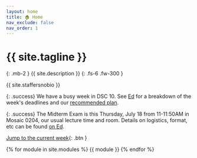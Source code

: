 ```yaml
---
layout: home
title: 🏠 Home
nav_exclude: false
nav_order: 1
---
```


# {{ site.tagline }}

{: .mb-2 }
{{ site.description }}
{: .fs-6 .fw-300 }

{{ site.staffersnobio }}


<!-- {: .success }
>The Final Exam is **this Saturday, June 8th from 7-10PM** in Solis 104 and Solis 107. You will be assigned a seat in one of these rooms.
>
>If at least 75% of the class fills out both [SETs](https://academicaffairs.ucsd.edu/Modules/Evals/) and the internal [End-of-Quarter Survey](https://forms.gle/pNaf8hrhmjKcJg3D9), then the entire class will have **1% of extra credit added to their overall grade**. The deadline is Saturday, June 8th at 8AM. -->

<!--{: .success }
**Tip: When working on assignments, use Ctrl+F on this page to search for a keyword and quickly find the relevant lecture. Click the ✏️ emoji to open a static version of the lecture for reference, which is much faster than loading it on DataHub. Also, make sure to use the [reference sheet](https://drive.google.com/file/d/1ky0Np67HS2O4LO913P-ing97SJG0j27n/view?usp=sharing)!**-->

<!-- {: .success }
Welcome to DSC 10! To start, read the [syllabus](https://dsc10.com/syllabus) carefully, paying special attention to the ["Getting Started"](https://dsc10.com/syllabus/#-getting-started) section. Make sure to complete the Welcome Survey and [Pretest](https://practice.dsc10.com/pretest/) to get off to a good start! -->

{: .success}
We have a busy week in DSC 10. See [Ed](https://edstem.org/us/courses/60685/discussion/5101370) for a breakdown of the week's deadlines and our [recommended plan](https://edstem.org/us/courses/60685/discussion/5101370#:~:text=Weekly%20Plan%3A,DSC%2010%2Drelated%3A).

{: .success}
The Midterm Exam is this Thursday, July 18 from 11-11:50AM in Mosaic 0204, our usual lecture time and room. Details on logistics, format, etc can be found [on Ed](https://edstem.org/us/courses/60685/discussion/5105021).



[Jump to the current week](#week-3-probability-simulation-and-sampling){: .btn }

{% for module in site.modules %}
{{ module }}
{% endfor %}
